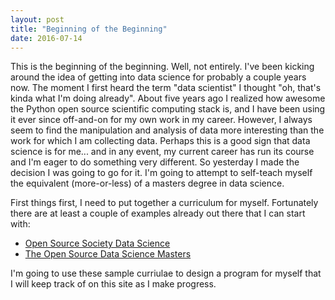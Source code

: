 ```yaml
---
layout: post
title: "Beginning of the Beginning"
date: 2016-07-14
---
```


This is the beginning of the beginning. Well, not entirely. I've been kicking around the idea of getting into data science for probably a couple years now. The moment I first heard the term "data scientist" I thought "oh, that's kinda what I'm doing already". About five years ago I realized how awesome the Python open source scientific computing stack is, and I have been using it ever since off-and-on for my own work in my career. However, I always seem to find the manipulation and analysis of data more interesting than the work for which I am collecting data. Perhaps this is a good sign that data science is for me... and in any event, my current career has run its course and I'm eager to do something very different. So yesterday I made the decision I was going to go for it. I'm going to attempt to self-teach myself the equivalent (more-or-less) of a masters degree in data science.

First things first, I need to put together a curriculum for myself. Fortunately there are at least a couple of examples already out there that I can start with:

* [Open Source Society Data Science](https://github.com/open-source-society/data-science)
* [The Open Source Data Science Masters](https://github.com/datasciencemasters/go)

I'm going to use these sample curriulae to design a program for myself that I will keep track of on this site as I make progress.

